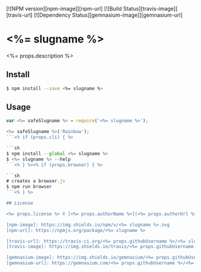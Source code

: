 [![NPM version][npm-image]][npm-url]
[![Build Status][travis-image]][travis-url]
[![Dependency Status][gemnasium-image]][gemnasium-url]

# <%= slugname %>

<%= props.description %>

## Install

```sh
$ npm install --save <%= slugname %>
```

## Usage

```js
var <%= safeSlugname %> = require('<%= slugname %>');

<%= safeSlugname %>('Rainbow');
```<% if (props.cli) { %>

```sh
$ npm install --global <%= slugname %>
$ <%= slugname %> --help
```<% } %><% if (props.browser) { %>

```sh
# creates a browser.js
$ npm run browser
```<% } %>

## License

<%= props.license %> © [<%= props.authorName %>](<%= props.authorUrl %>)

[npm-image]: https://img.shields.io/npm/v/<%= slugname %>.svg
[npm-url]: https://npmjs.org/package/<%= slugname %>

[travis-url]: https://travis-ci.org/<%= props.githubUsername %>/<%= slugname %>
[travis-image]: https://img.shields.io/travis/<%= props.githubUsername %>/<%= slugname %>.svg

[gemnasium-image]: https://img.shields.io/gemnasium/<%= props.githubUsername %>/<%= slugname %>.svg
[gemnasium-url]: https://gemnasium.com/<%= props.githubUsername %>/<%= slugname %>
